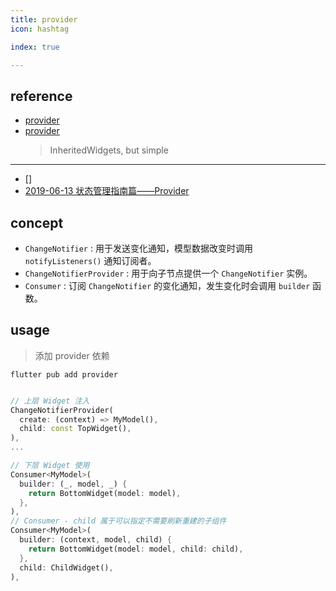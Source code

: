 ```yaml
---
title: provider
icon: hashtag

index: true

---
```


<!-- more -->

## reference

- [provider](https://pub.dev/packages/provider)
- [provider](https://github.com/rrousselGit/provider)
    > InheritedWidgets, but simple

------

- []
- [2019-06-13 状态管理指南篇——Provider](https://juejin.cn/post/6844903864852807694)


## concept

- `ChangeNotifier` : 用于发送变化通知，模型数据改变时调用 `notifyListeners()` 通知订阅者。
- `ChangeNotifierProvider` : 用于向子节点提供一个 `ChangeNotifier` 实例。
- `Consumer` : 订阅 `ChangeNotifier` 的变化通知，发生变化时会调用 `builder` 函数。

## usage

> 添加 provider 依赖

```shell
flutter pub add provider
```

```dart

// 上层 Widget 注入
ChangeNotifierProvider(
  create: (context) => MyModel(),
  child: const TopWidget(),
),
...

// 下层 Widget 使用
Consumer<MyModel>(
  builder: (_, model, _) {
    return BottomWidget(model: model),
  },
),
// Consumer - child 属于可以指定不需要刷新重建的子组件 
Consumer<MyModel>(
  builder: (context, model, child) {
    return BottomWidget(model: model, child: child),
  },
  child: ChildWidget(),
),
```
